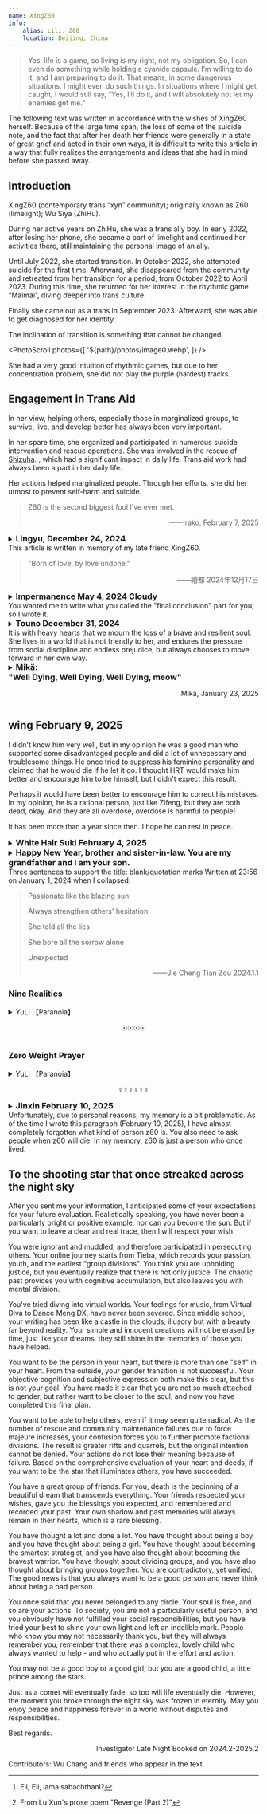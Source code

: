 ```yaml
---
name: XingZ60
info: 
    alias: Lili, Z60
    location: Beijing, China
---
```


> Yes, life is a game, so living is my right, not my obligation. So, I can even do something while holding a cyanide capsule. I’m willing to do it, and I am preparing to do it. That means, in some dangerous situations, I might even do such things. In situations where I might get caught, I would still say, “Yes, I’ll do it, and I will absolutely not let my enemies get me.”

The following text was written in accordance with the wishes of XingZ60 herself. Because of the large time span, the loss of some of the suicide note, and the fact that after her death her friends were generally in a state of great grief and acted in their own ways, it is difficult to write this article in a way that fully realizes the arrangements and ideas that she had in mind before she passed away.

## Introduction

XingZ60 (contemporary trans “xyn” community); originally known as Z60 (limelight); Wu Siya (ZhiHu).

During her active years on ZhiHu, she was a trans ally boy. In early 2022, after losing her phone, she became a part of limelight and continued her activities there, still maintaining the personal image of an ally.

Until July 2022, she started transition. In October 2022, she attempted suicide for the first time. Afterward, she disappeared from the community and retreated from her transition for a period, from October 2022 to April 2023. During this time, she returned for her interest in the rhythmic game “Maimai”, diving deeper into trans culture.

Finally she came out as a trans in September 2023. Afterward, she was able to get diagnosed for her identity.

The inclination of transition is something that cannot be changed.

<PhotoScroll photos={[ '${path}/photos/image0.webp', ]} />

She had a very good intuition of rhythmic games, but due to her concentration problem, she did not play the purple (hardest) tracks.

## Engagement in Trans Aid

In her view, helping others, especially those in marginalized groups, to survive, live, and develop better has always been very important.

In her spare time, she organized and participated in numerous suicide intervention and rescue operations. She was involved in the rescue of [Shizuha](https://one-among.us/profile/GLaDOSister). , which had a significant impact in daily life. Trans aid work had always been a part in her daily life. <!-- 前面这句中文懂什么意思，先这么翻译，大家看一下 --> 

Her actions helped marginalized people. Through her efforts, she did her utmost to prevent self-harm and suicide.

> Z60 is the second biggest fool I've ever met.
>
> <p style="text-align: end;">——Irako, February 7, 2025</p>


<details>
<summary><h3 style="display:inline; ">Lingyu, December 24, 2024</h3><br/>This article is written in memory of my late friend XingZ60.</summary>
<h3 align = "center">(I. Foreword)</h3>

According to XingZ60's will, I am writing this article to commemorate them.

This article should have been written long ago, but first, because of the significant impact XingZ60 had on me, and my limited language ability, I felt that a few words wouldn’t do her justice; second, their passing had a profound shock on me. So this article has been left unfinished. Later, after my mental health recovered somewhat, I began to try to understand and recognize XingZ60 from various perspectives, which led to this article.

Some people say XingZ60 was an “abstract” (funny) person, and everyone had a unique understanding of her. The XingZ60 presented in this article might only reflect my personal understanding; this is just one opinion—take it or leave it, as the saying goes. You may also refer to others' views for a more accurate understanding.

<h3 align = "center">(II)</h3>

“Respecting the deceased” and “first is the deceased” seems to be an unquestionable, self-evident truth for most of us. However, the conception of “respecting the deceased” seems to be understood differently by everyone.

We witnessed XingZ60's parents manage her appearance at their funeral in a traditional male gender expression and hung a large photo of them with short hair at the center of the memorial hall. We also saw them throw their ashes into the trunk of a car. Many were shocked and angered by their parents' actions. It seemed that the respect for the deceased in their parents' eyes was overshadowed by social customs and deeply ingrained biases of the living.

Throughout history, people have tended to focus on the positive aspects of a person's life in memorials, often avoiding or ignoring their faults. For example, Wu Zetian's tombstone is blank, and her deeds are judged by future generations. In this case, XingZ60 was somewhat like Wu Zetian. They once said, “When someone dies, all matters—right or wrong—are ‘decided by the lid of the coffin’; people can evaluate them.” This was also reflected in her will, where they invited people with differing viewpoints to write parts of *One Among Us* and left a message saying, “Anyone who wants to write, can write.”

Since XingZ60's thoughts were like this, I’ll just write some stories. I’ll include some thoughts she brought me but try not to make value judgments about her actions. Let the "right or wrong" be evaluated by future generations.

<h3 align = "center"> (III) </h3>

XingZ60 seemed to have a dissociative identity. She once said she had at least three personalities—“Xingyun” (Star Cloud), “Huanmeng” (Illusion Dream), and “Benhuan” (Benzene Ring). One personality identified as male, another as female, and the third one’s gender identity is unclear to me.

I once thought of XingZ60 as a transgender woman for a long time, but after learning about their situation, I pondered for a long time—perhaps this is more akin to being Gender Fluid, and no personal pronoun seems entirely suitable.

This was the first time I encountered such a friend. Later, I saw a pin shaped like a rotating dial on another friend's bag—divided into sky blue (he), pink (she), and purple (they), which could be rotated to indicate one’s gender identity.

This might suit her perfectly.

However, if we step back a level, the real confusion stems from the conflict between XingZ60’s personalities. The issue of personal pronouns might be just a reflection of this conflict in the realm of gender. What about in other areas? Perhaps each of her personalities had different temperaments, personalities, abilities, needs, interests, ideals, and values. As friends, how should we treat these personalities or this “combination of multiple personalities”? If their will only represents the will of one of their personalities, is it still valid? By fulfilling their will and writing this article, am I respecting the deceased, or am I not?

I studied law and hold a legal qualification certificate, but I don’t know the answer to this question. I tried searching online, but all I found were standard, rigid applications of legal provisions: “Whether a person with split personalities has civil capacity depends on whether they can recognize their behavior.” It seems these answers don’t fundamentally resolve the issue.

Some even tried to patch this by saying, “If the behavior was done by the ‘normal’ personality, it's valid; if done by the ‘abnormal’ personality, it's invalid.” But how do we distinguish between a “normal” and an “abnormal” personality? Why do outsiders arbitrarily label “Xingyun” as the “normal” personality and “Huanmeng” as the “abnormal” one (or vice versa)?

I don't know the answers to these questions.

<h3 align = "center">(IV)</h3>

XingZ60 (or perhaps one of their personalities) once publicly made jokes about other sexual minorities who had passed away. As a result, some of their friends also joked about them after their death. This sparked quite a debate—some of their friends believed that by XingZ60 joking about the deceased, they were someone who "accepted jokes about the deceased," and making jokes about them should be, against our intuition, a way of respecting her behavior and values. Others, however, found it unacceptable, and an argument ensued, ending in a chaotic mess.

Yes, human joys and sorrows do not connect, nor do their ways of thinking. But who can be blamed? People’s mental and nervous systems develop differently, their environments and life experiences vary greatly, and their rationality and emotions are heavily controlled by neurochemicals. The depth of thought and communication needed for mutual understanding takes enormous energy. As a result, human freedom is still constrained by uncontrollable conditions. Or, to put it another way, "freedom is always bound by shackles"—and for this reason, mediation often becomes futile, and resonance between people of different views is a rare luxury. Instead, people fight, attack, and hurt each other. The world thus becomes a disguised arena.

“Group X” is even such an arena. People mock each other, and offline, they even physically attack each other. I once tried to “mediate” the conflicts in this group, relentlessly and without boundaries, in order to got all "peacefully along with others” but this didn’t result in much success, and even backfired. XingZ60 said this:

> “I understand both sides, but I can’t reconcile them.”

How helpless this reality is. And such helplessness exists everywhere in life. Whether it’s between people or between people and things.

Faced with such a conflict, XingZ60’s solution was to create separate groups to isolate the two sides. If people who succeeded through their own efforts attacked those who sought attention through hardship, she simply separated them into different groups. So, she created a new group:

> “This is the place to lick wounds, not to display superiority.”

She included many people in that group whom she considered unsuccessful in worldly terms (even considered losers), many of whom had engaged in self-harm and drug abuse. But XingZ60 showed great tolerance towards these people:

> “They all have no choice but into it.”

XingZ60 even said:

> “I’m no different from you. Although I look like a high-achieving student from Beihang University, that year the cutoff score was quite low, and I only got in by luck. I should have been just like all of you.”

Later, I went online to check the admission score of Beihang University that year, and found that she did not only get in by luck. The admission score is not an off-track one.

I didn't take it seriously at the time, until I heard about the story of another friend - the general situation was that he grew up in a single-parent family and was emotionally neglected by his guardian while growing up; such an environment shaped his distorted personality, causing him to become addicted to drug abuse and be dealt with by the public security authorities.

After hearing this story and thinking about it, I suddenly had a creepy feeling of surviving a disaster: if my life was also “off-track” by chance, and I started out in a single-parent family with no emotional support, then my ending might not be much better than that of this friend. Maybe I should have been shot for murder and arson.

XingZ60's parents are both teachers. This seemed to make me suddenly understand XingZ60's “modesty” about her academic qualifications, and for a time I regarded XingZ60 as a god in my heart. Later, I suddenly realized that there was no need for this. Because, by the same logic, if I “kept the same track” with XingZ60's life, then “I can do it too”; if XingZ60 “got into my off-track life”, then “they can't do it either”.

Thinking of this, I suddenly felt a sense of relief in my heart.



<!-- TODO 先校到这里，好累 --> 




<p style="text-align: center;">(V)</p>

However, the way the world works is not controlled by a single variable.

Of course, the beginning of life is just one of the variables. It may be an important variable, but it is not the only variable.

The world is a huge web, with seven billion people acting together on it, collectively exerting large or small influences on the direction of this web.

Everyone is a part of this big network, being influenced by it and also influencing it.

No one knows what kind of people they will meet or what kind of things will happen on this big Internet; nor can they predict what impact these things will have on their future.

When XingZ60 died, some people blamed themselves:

> If only I had looked at him more.
> I should have noticed that his mental state was not right.
> There was something wrong with the meal he treated me to the day before yesterday. I was so dumbfounded that I didn’t react.
> I was free that day, otherwise I would have gone straight to the hospital.

However, the arrival of the "big net" was so accidental. It just so happened that XingZ60 encountered a not-so-good growing environment, and it just so happened that her parents knew everything, and it just so happened that no one had time, and it just so happened that the hospital couldn't find out what the disease was, and it just so happened that all the coincidences came together.

So this is the result.

<p style="text-align: center;">(VI)</p>

But XingZ60 still hopes that I will "stick to what I insist on" - which should mean "mediate the conflict."

But I guess I really can't keep on insisting anymore. XingZ60's way of understanding these interpersonal conflicts seemed to have turned into something that was deeply rooted in me. It seems like I have inherited a little bit of his thoughts and continue to live - maybe one day when I die, if someone reads what I wrote and gains some insights, they will also live with these feelings...

Later, I came across a famous quote by a poet: "When a person dies, it is like water disappearing into water."

So I opened the window, and what came into view was the boundless sea with spring flowers in full bloom.

<p style="text-align: center;">(VII)</p>

However, "Genshin Impact" is a brand new open world adventure game independently developed by miHoYo. XingZ60 just plays "Genshin Impact". This "Genshin Impact" is not that "Genshin Impact"; for example, "Wu Meng DX", which is called "Arcade Genshin Impact" by everyone, is also a type of "Genshin Impact".

XingZ60 has complained more than once that "Genshin Impact" is very annoying, and has expressed the idea of ​​quitting the game - every day she has to face the same daily tasks, repeating them day after day, and if she doesn't complete the tasks for a day, she will receive one less daily reward. However, when talking about quitting, he would always force himself to stop. However, one day, the following conversation occurred between me and him:

> Hey, have you played the new song updated on the Chinese server? It’s called Trans Something or the Light. It’s really fun. Other songs are tap, slide or tap, tap, slide, but this song is tap, tap, tap, slide. It’s really fun.

I vaguely remember that there was laughter in his tone at that time.

Later, I hugged him and said goodbye. This was the first time I hugged him/her, and he/she looked very happy.

> "I am so entangled with you, dokoma-demo-kun."

The glory is always there, and I will be with you wherever you are.

<p style="text-align: center;">(VIII. Written at the end)</p>

I have written so much without realizing it. Perhaps, what I think are the more important experiences with him/her and the thoughts and ideas that he/she has brought to me should all be written here. Due to length and other reasons, I think this article should end here. There are many stories in life that are the same and different every day. Some of them I will present in other ways, and others I will just let remain in my memories.

</details>

> "Born of love, by love undone."
>
> <p style="text-align: end;">——繪都 2024年12月17日</p>

<!-- 这里是绘都给的翻译，不要动它了。 -->

<details>
<summary><h3 style="display:inline; ">Impermanence May 4, 2024 Cloudy</h3><br/>You wanted me to write what you called the "final conclusion" part for you, so I wrote it. </summary>

In this regard, I always have a problem: I am almost the person you designated who spends the least time with you and knows you the least. Why did you choose me, and what do you want to see me write? I think you should know that when you choose the people who write this section for you, you also choose the content that will be presented in this section. Many things about you, especially those that are generally considered bad, I only learned about them after you passed away. Perhaps if you hadn't ended your life so simply, I would have had the chance to hear you tell me these things in person, but there is really no chance anymore. I decided to write only based on my experiences with you while you were still alive. This is probably what you want, right?

In addition, there is another difficult dilemma: it is difficult for me to describe what kind of person you are as you want, and it is difficult to summarize you with concise words and capable sentences. People's deviations and imaginations in their understanding of words and short sentences will deviate from your true self. So please allow me to recall and narrate some past events that have connected me with you and make some lengthy and vague evaluations. As for what kind of person you are, please let the friends who come to this page to mourn find out from these words. Of course, no matter who reads these words, they will feel that it is more appropriate to put them in the comments section, but please allow me to complete what you have asked me to do in the way that I can barely do. This is my privilege as a living person towards you as a dead person. If you were still alive, these things would not happen.

The only time I met you was on August 12, 2023. During that time, I had just ended a long period of hesitation and decided to start GAHT and get in touch with the transgender community. I still remember the scene of our meeting very clearly. At noon, I was sitting in a KFC seat with a window near the street opposite the Peking University Third Hospital and eating lunch. When I saw you push open the door and come in wearing a blue, pink and white mask, I unintentionally pulled out a chair to greet you. Later I discovered that I had actually been in contact with you in the online world for a long time. I am a nobody in the QQ group who dares not speak much, and often just watches silently. Although you always say that you are numb to everything including tragedy, you always provide medication advice to those in need, always comfort those who are hurt, and always make decisive judgments and effective arrangements in response to crises. In my heart, you have always been a knowledgeable, lovely, respectable and approachable helper. You always try to be tolerant and understanding of everyone, and always do your best, even giving your all.

At that time, as a transgender girl who was just starting out in many things, it was a great fortune for me to meet you. I regard you as a respected senior and a close sister. You would share some unique perspectives with me, give me GAHT advice, and teach me how to fight against the malice from every corner of the world... At that time, when you were in the active group chat, people would always argue over something. I always feel something similar from your speeches, of course, yours is always much deeper than mine. This made me very interested in your ideas, but I am not good at communicating with people, so we agreed to have a serious chat during the winter vacation. At that time, I didn’t know that all this would become impossible in less than a month.

Although I was an eyewitness to the "Werewolf Killing" that occurred on December 21, 2023, I still don't know the full story, let alone figure it out. At that time, I was attracted by your profound thoughts and gentle personality, and it was impossible for me to accept that you said such words and did such things. I was instantly disheartened and didn't have any desire to think or ask about it anymore. I chose to stay away from you quietly. But I never thought that just a few days later, I would hear the tragic news of your suicide. I never thought that I could only listen to your situation as told by others. I never thought that the separation on that day might be a real separation. At that time, I found that I was like a stubborn and sulky child. I didn't want to leave you at all, and I didn't want you to leave either.

On December 26, I asked for a dextromethorphan medicine box to make a handmade gift for a friend in another group chat where you were, and you promised to give me one. On the 27th you said you forgot to send the express delivery because of an emergency. I simply thought you were busy with something and didn't care about you at all. When I opened the package on the 30th, someone had told me that you had committed suicide. I hurriedly dug out the express delivery label from the trash can, wanting to keep it as a souvenir, but I didn't expect that I would tear your name neatly in the middle horizontally. All the anxiety, regret and sadness were concentrated in that moment. I was deeply afraid that all this foreshadowed an irreparable tragedy...

The day after I heard the news, I started to have a fever, a fever I had never experienced before. During this period, I could only repeat between pure drowsiness and pure crying with a high fever. Although there seemed to be some not-so-bad news during this period, my memory is really vague, and these not-so-bad news did not turn into not-so-bad facts.

Finally, at 23:56 on January 1, 2024, the nebula, which used to have powerful vitality, shining and changing, quietly dissipated in the boundless darkness of the universe, became a part of the silence, and merged into the cold darkness.
I read your will with a feeling that I don't know how to describe. There was almost nothing about you in it. It was all about your care, instructions and messages to your friends. When everything for you might be over, you were still caring about the people around you.

I have some selfish desires that I am not ashamed of. If I had not left your personal group on December 21, 2023 because of those things, I would have been able to get a share of your relics as a souvenir, and I would definitely have been able to hear a few of the words you wanted to say to me. In your last words, write what you want to say to your group members at the very beginning. Before reading the will, I didn't know that you cared so much about everyone in that group. My action of leaving the group and distancing myself from you not only caused me endless regret in the future, but also must have hurt you at that time. You didn't say anything to me in your will, but you chose me to be the one to write these things on those autumn leaves. I don't understand why, so just consider it as a punishment for me. However, compared with other people, the interactions between you and me are too few. Maybe you just feel that there is nothing much to say to me. I don’t know, or maybe you have simply forgotten.

I followed my original idea and gave the quicksand mahjong made from the dextromethorphan medicine box you gave me to a friend instead of keeping it for myself as a souvenir. She was also sad that she didn't have the chance to meet you and really get to know you.

It is only in the days when you were gone that I deeply feel your influence on me in every aspect of my daily life. Not only is my GAHT plan almost identical to yours, I have also unconsciously internalized many of your concepts, which play a large role in the decision-making of my life. Although I used to feel that your practice of burning paper, medicine boxes and changing gray portraits to commemorate the deceased was pretentious, I was away from home and could not attend the farewell ceremony to mourn you in person, so I don't know what other reasons drove me to do this for you. In addition to these natural actions, I can't help but think seriously about how I can become a person like you in my eyes. I want to be like you and share the beauty and goodness you bring to me with more people who need them. I hope I can do it.

I am still in my own predicament and see no hope, which makes me miss you even more. I've never told you this, but I guess you won't hate it. Whenever I feel hopeless for various reasons and find it difficult to express or communicate with others, I always wish I could hear what you would say about this situation. Even if I had talked to you more in the past, if I could remember more of your thoughts, I might be able to try to find a way out of them, and my helplessness might be alleviated. I also think that if I could internalize your outlook on life and your view on life, which may seem crazy to others, then I would be able to live freely.

Many things have ended, but many things are still going on. Many people died, but many people still have to continue living.

You often compare the past and future changes in the transgender community to an ongoing war, which I didn’t take seriously in the past. I thought it was a bit naive. But for now, wish me good luck in this war, wish us good luck.
I don't know what kind of feelings I have for you, but I feel that at least I loved you.

</details>

<details>
<summary><h3 style="display:inline; ">Touno December 31, 2024</h3><br/>It is with heavy hearts that we mourn the loss of a brave and resilient soul. She lives in a world that is not friendly to her, and endures the pressure from social discipline and endless prejudice, but always chooses to move forward in her own way. </summary>

She is a microcosm of countless marginalized individuals, looking for their own place in loneliness and struggle. Although the coldness and oppression of society eventually made her choose to leave, the meaning of her life far exceeds her departure. Her story reminds us that those who are marginalized are not weaklings, but warriors who bear a heavy social burden.

Although her life was short, it was like a candle flame, bringing some light to others. She uses her own experience to tell us that there is too much inequality and neglect in the world, and those ignored voices urgently need to be heard. The injustice she endured reminds us to reflect: Does society give every individual enough tolerance and respect? Every time she struggles, she calls people’s attention to the challenges faced by the transgender community. It is this silent cry that engraves her existence in our hearts.

Her passing makes us extremely sad, but it also makes us realize the responsibility we have on our shoulders. Every life should be cherished and every identity should be embraced. Her existence shows us that the transgender community still faces discrimination, isolation and injustice. Her departure is an indictment of society and a call to each of us. We mourn her not only to express our grief, but also to respond to her departure with action: to use more understanding and efforts to change society, to eliminate prejudices, and to build a fairer and warmer world.

May she be free from all shackles in the other world, be free to be herself, and have the peace and happiness that she longed for but never truly obtained in her life. We miss her courage, remember her story, and use her passing as a force for change. Her life will not be forgotten and her spirit will live on in our efforts.

</details>

<details>
<summary><h3 style="display:inline; ">Mikä:<br/>"Well Dying, Well Dying, Well Dying, meow"<br/></h3><p style="text-align: end;">Mikä, January 23, 2025</p></summary>
<BlurBlock>

I don't know why Mikä didn't appear in the list of people designated for XingZ60's epitaph.

So I originally thought that since this is the case, maybe it would be better for me not to make any comments without authorization.

However, there seems to be a catch-all clause: "Anyone who wants to write can write."

Oh, it seems that I shouldn't mention it.

After all, I spent several afternoons looking out the window at Jinji Lake and listening to XingZ60's voice before writing down this part of the so-called suicide note.

And perhaps because of the above, there is a close connection between me and XingZ60's departure that cannot be ignored.

It may also include the so-called Fake Haku role-playing game.

After all, I've been playing with him for so long, literally playing to death, hehe

<br/>

I didn't expect that I would lose this game so thoroughly.

But I didn't expect that I lost the game between two parties and the other party didn't win either.

But who won? If you think about it carefully, I, Lingyu, Kouhaku and you all won.

If I explain the reason, this message, which was meant to be brief, will become too long.

I think the human brain can understand it.

</BlurBlock>
</details>

## wing February 9, 2025

I didn't know him very well, but in my opinion he was a good man who supported some disadvantaged people and did a lot of unnecessary and troublesome things. He once tried to suppress his feminine personality and claimed that he would die if he let it go. I thought HRT would make him better and encourage him to be himself, but I didn't expect this result.

Perhaps it would have been better to encourage him to correct his mistakes. In my opinion, he is a rational person, just like Zifeng, but they are both dead, okay. And they are all overdose, overdose is harmful to people!

It has been more than a year since then. I hope he can rest in peace.

<details>
<summary><h3 style="display:inline; ">White Hair Suki February 4, 2025</h3></summary>

My acquaintance with XingZ60 originated from my exploration of my own gender. We met during the exploration and had similar conversations. Perhaps we were of the same type or had many other similarities. We became very familiar with each other after knowing each other for seven days. Just 72 days left an indelible mark on your life.

XingZ60 is a very simple person. When I expressed my anxiety about learning about weight, she not only gave me experience and help, but also said, "Take it slow."

At school, I often call or chat with her to ease the boredom of studying in the third year of high school, listen to them talk about various interesting things, and listen to their stories. From this we learn that Lili is actually quite indifferent to life and death, which adds more fun to the grand funeral. Perhaps it was because of depression that death was not far away from her, and perhaps this day would always come. But I never thought it would come so suddenly, and I fell into depression for half a year...

When I discussed my own spiritual exploration with her, she commented on my words as "hopeless". In her last words, she told me not to flip over. Perhaps she was advising me based on her own experience, but I still embarked on this difficult road.

From what others said, XingZ60 is more complicated and abstract than I had imagined. What I know is just the tip of the iceberg, either because of Yasasi or because of lack of time. But anyway, the second half of XingZ60 is as interesting as a game. I regret that I will never have the chance to meet you again, but in a corner of my heart there will always be a guy named XingZ60 teasing me.

<br/>

The sun will eventually set

The dream is about to be shattered

XingZ60 cuts through the sky and falls into the atmosphere

</details>

<details>
<summary><h3 style="display:inline; ">Happy New Year, brother and sister-in-law. You are my grandfather and I am your son.</h3><br/>Three sentences to support the title: blank/quotation marks Written at 23:56 on January 1, 2024 when I collapsed.</summary>

> "Eloi, Eloi, Lama Sabathani?!" [^2]
>
> And more permanently pity their future, yet hate their present. [^3]
>
> This ugly world doesn't deserve her beauty
>
> Maybe All Transgender People Are Really Vampires
>

---

2024.1.2 09.26 Tang Ze: Friends who want to say goodbye to XingZ60 can go to Changping Funeral Home to pay their respects today.

——The funeral held for him by XingZ60’s parents

2024.1.2 Afternoon Blank: I plan to have a simple funeral that truly belongs to "her" in the evening

——Blank initiated but not hosted, everyone spontaneously gathered together to hold a small memorial ceremony for her

---

*Theoretically, there are no homophones in the following text

Seven sentences to solve the problem:

<p style="text-align: center;">⊕⊕⊕⊕</p>

It turned out that she had already made the worst plan.

Originally, it was to accomplish her goal.

A farce

However, some people have forced their own children into a dead end, while they themselves sleep peacefully on the iron bed in the hospital.
At the end of her life, she was not even given the humble rights she expected. The child did not receive the respect that a self-aware individual should have from beginning to end, and was not even regarded as a "person"...

</details>

> Passionate like the blazing sun
>
> Always strengthen others' hesitation
>
> She told all the lies
>
> She bore all the sorrow alone
>
> Unexpected
>
> <p style="text-align: end;">——Jie Cheng Tian Zou 2024.1.1</p>

### Nine Realities

<details>
<summary>YuLi 【Paranoia】<br/><p style="text-align: center;">☉☉☉☉</p></summary>

This story happened not long ago.

A firefly was trapped in a cage made of maggots.

People sang praises to his happiness

he

but

Honey makes the birds' throats hoarse, and their singing is no longer pleasant.

The iron thread imprisons the bird's soul, and even if it screams hoarsely, it cannot convey its voice.

Laughter is also his sadness

Singing praises will also make her lonely

If there is no dream, everything that people pursue will eventually become nothing.

If you lose your faith, everything that others expect of you will become a heavy shackle.

A caged bird in melancholy, crying alone on countless nights,

I imagine myself as a shooting star outside the cage, fleeting but extremely shining

I wish I were a starving creature, cold and hungry, yet free.

The iron bars choked her throat, the spider threads pierced her heart

You'll find it in the trash.

The last words of the envoy were as follows:

Is it really possible to have everything without doing anything?

It should be that I can do nothing and have nothing...

The color of life should not be gray,

Can the free will shine forever?

My body may rot in a garbage can,

But at least, my ideal

I hope it can fly in the sky

Taken from "[Bird in a Cage](https://www.bilibili.com/video/BV17Q4y1s7j1)", author Jie Cheng Tian Zou Official

A few deletions

(Part of the inspiration for the adaptation came from the work "The First Class of Rhode Island Institute of Technology")

(All references to Jiecheng Tianzou's works in this article have been authorized by Jiecheng Tianzou himself)

"Lingluo, what do you think is the saddest thing in the world?"

"Butterfly. The ugly caterpillar finally forgets its weakness and its identity as a pest in its dream, but it grows beautiful wings again. It is awakened by the light and forced to realize that it is still alive. Then it has to tear open the cave where it lives with its own hands. The more painful it is, the more blood fills its wings, and the more it wakes up, and then once again it is for the law of beauty and the beautiful law of "living in pain." They can fly, but they can only live among the vulgar flowers, looking up at the eagles in the sky that can never be reached. Then death suddenly comes, and they are deprived of even the little height they were so proud of. They can't even experience a heroic death by falling, they just float lightly, lightly..."

</details>

### Zero Weight Prayer
<details>
<summary>YuLi 【Paranoia】<br/><p style="text-align: center;">☿☿☿☿☿☿</p></summary>

> Maybe All Transgender People Are Really Vampires
>
> Author: Chrysanthemum Tran
>
> Maybe all trans people are vampires
>
> Of course I'm not saying you'll get burned by the sun
>
> Or longing for a girl's neck
>
> After all, most transgenders can't even be sure that their blood won't splatter on the sidewalk as they walk home.
>
> I don't live in a Transylvanian castle either
>
> Even though I am a queen
>
> Whenever I am insulted by others, it is like being burned by silver
>
> I admit that Transylvania is indeed a refuge for marginalized people to survive
>
> But the expected sense of security is even more of an illusion than a fictional monster.
>
> I am a prey with weird fangs
>
> When was the last time you saw someone like me?
>
> Did you see the light of the torches in the hands of the thugs?
>
> and the pitchforks that come stabbing at you?
>
> At this point, don't they want to put a stake through my head?

Everyone knows that existence is reasonable.

XingZ60 once asked me, why do trans people like us exist? What is the meaning of existence? To increase ethnic diversity and improve risk resistance? Or is it just a structural bug with little impact?

In his book What is Life, Schrödinger once proposed a viewpoint: living things are formed and survive in a universe tending towards heat death by actively absorbing negative entropy, and this may be the significance of living things in the universe.

However, how should we, who have been swept up by the storm caused by the butterfly's unintentional flapping of its wings, face such a contradictory reality as a foregone conclusion?

At that time, I was faced with these problems. . . Silence for a long time, no answer

Now also

At that moment I finally realized that I was not naturally good at understating things, but was born weak and clumsy.

---

Sorry, XingZ60, even in the field I am best at

My ability is only limited to this extent.

It is impossible to describe your life and deeds vividly with words that are too flowery or logical enough.

But I will listen to your advice and work hard, I will definitely

---

Someone once said, facing the sea, spring is here and flowers are blooming;

Some people say that from now on, all human beings will no longer have to buy fruits and vegetables.

Someone once said that when you stare into the abyss, the abyss also stares into you.

Someone once said that someone once claimed to be the sun, with infinite light and heat.

But He is not the sun, He is mad.

It's a pity, because we are all insects, and desire is just a cross-section of fear.

</details>

<details>
<summary><h3 style="display:inline; ">Jinxin February 10, 2025</h3><br/>Unfortunately, due to personal reasons, my memory is a bit problematic. As of the time I wrote this paragraph (February 10, 2025), I have almost completely forgotten what kind of person z60 is. You also need to ask people when z60 will die. In my memory, z60 is just a person who once lived. </summary>

I said a long time ago that I hated Cybertron. With the closure of limelight, I withdrew from the transgender community and stopped caring about these things. Maybe I don’t hate it as much now, but I still can’t say I like it.

To be honest, I don't want to comment. If z60 hadn't assigned me to write a paragraph, I wouldn't have taken on such a drudgery. The dead are little girls who can be dressed up by anyone. This is true even for living people who cannot speak. I have experienced this once. I really hate using my own partial memories to cut up a person who once lived, symbolize the cross section, and place it in a funeral hall for people to pay homage. Even if there are more cross sections, it is not enough. Lamenting “that person once lived” in front of a portrait will not touch the soul at all. Moreover, as the soul is forgotten, the mask will replace its once living owner. Very boring. Fortunately, I have forgotten most of the things about the z60, and I can't even draw a portrait.

- Some time before z60 died, she suddenly came to me and asked me if I could be her kaishakunin, so of course I refused on the spot. (I don’t remember which personality she had at that time. I also deleted the chat history. Forget it, I’ll just follow her.)

- I seem to have talked a lot with z60 when limelight was still alive. But I totally don't remember it. I just remember that at that time he (perhaps he still thought of himself as a transgender cisgender man?) spoke more clearly.

- We never spoke to each other after that? Anyway, I just focused on doing my own thing. I'm not sure. I really don't remember.

- I hate OD for moral reasons, so when z60 started to overdose later, I already regarded him as half dead. After occasionally looking at him, I can only say that things are getting worse and worse. So I am not surprised that the z60 died.

- This sentence is an emotional statement: I just say that the pharmaceutical industry is harming people. Look how quickly the z60 died.

- So I really don't know why z60 asked me to write a review. What does z60 see in me?

Jin Xin

</details>

## To the shooting star that once streaked across the night sky

After you sent me your information, I anticipated some of your expectations for your future evaluation. Realistically speaking, you have never been a particularly bright or positive example, nor can you become the sun. But if you want to leave a clear and real trace, then I will respect your wish.

You were ignorant and muddled, and therefore participated in persecuting others. Your online journey starts from Tieba, which records your passion, youth, and the earliest "group divisions". You think you are upholding justice, but you eventually realize that there is not only justice. The chaotic past provides you with cognitive accumulation, but also leaves you with mental division.

You've tried diving into virtual worlds. Your feelings for music, from Virtual Diva to Dance Meng DX, have never been severed. Since middle school, your writing has been like a castle in the clouds, illusory but with a beauty far beyond reality. Your simple and innocent creations will not be erased by time, just like your dreams, they still shine in the memories of those you have helped.

You want to be the person in your heart, but there is more than one "self" in your heart. From the outside, your gender transition is not successful. Your objective cognition and subjective expression both make this clear, but this is not your goal. You have made it clear that you are not so much attached to gender, but rather want to be closer to the soul, and now you have completed this final plan.

You want to be able to help others, even if it may seem quite radical. As the number of rescue and community maintenance failures due to force majeure increases, your confusion forces you to further promote factional divisions. The result is greater rifts and quarrels, but the original intention cannot be denied. Your actions do not lose their meaning because of failure. Based on the comprehensive evaluation of your heart and deeds, if you want to be the star that illuminates others, you have succeeded.

You have a great group of friends. For you, death is the beginning of a beautiful dream that transcends everything. Your friends respected your wishes, gave you the blessings you expected, and remembered and recorded your past. Your own shadow and past memories will always remain in their hearts, which is a rare blessing.

You have thought a lot and done a lot. You have thought about being a boy and you have thought about being a girl. You have thought about becoming the smartest strategist, and you have also thought about becoming the bravest warrior. You have thought about dividing groups, and you have also thought about bringing groups together. You are contradictory, yet unified. The good news is that you always want to be a good person and never think about being a bad person.

You once said that you never belonged to any circle. Your soul is free, and so are your actions. To society, you are not a particularly useful person, and you obviously have not fulfilled your social responsibilities, but you have tried your best to shine your own light and left an indelible mark. People who know you may not necessarily thank you, but they will always remember you, remember that there was a complex, lovely child who always wanted to help - and who actually put in the effort and action.

You may not be a good boy or a good girl, but you are a good child, a little prince among the stars.

Just as a comet will eventually fade, so too will life eventually die. However, the moment you broke through the night sky was frozen in eternity. May you enjoy peace and happiness forever in a world without disputes and responsibilities.

Best regards.

<p style="text-align: end;">Investigator Late Night Booked on 2024.2-2025.2</p>

Contributors: Wu Chang and friends who appear in the text

[^1]: Transcend Lights

[^2]: Eli, Eli, lama sabachthani?

[^3]: From Lu Xun's prose poem "Revenge (Part 2)"
